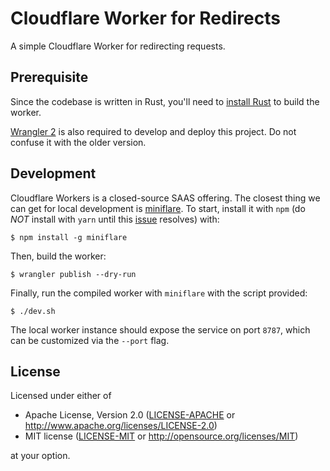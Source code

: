 # Cloudflare Worker for Redirects

A simple Cloudflare Worker for redirecting requests.

## Prerequisite

Since the codebase is written in Rust, you'll need to [install Rust](https://www.rust-lang.org/tools/install) to build the worker.

[Wrangler 2](https://github.com/cloudflare/wrangler2) is also required to develop and deploy this project. Do not confuse it with the older version.

## Development

Cloudflare Workers is a closed-source SAAS offering. The closest thing we can get for local development is [miniflare](https://github.com/cloudflare/miniflare). To start, install it with `npm` (do _NOT_ install with `yarn` until this [issue](https://github.com/cloudflare/miniflare/issues/454) resolves) with:

```console
$ npm install -g miniflare
```

Then, build the worker:

```console
$ wrangler publish --dry-run
```

Finally, run the compiled worker with `miniflare` with the script provided:

```console
$ ./dev.sh
```

The local worker instance should expose the service on port `8787`, which can be customized via the `--port` flag.

## License

Licensed under either of

- Apache License, Version 2.0 ([LICENSE-APACHE](./LICENSE-APACHE) or <http://www.apache.org/licenses/LICENSE-2.0>)
- MIT license ([LICENSE-MIT](./LICENSE-MIT) or <http://opensource.org/licenses/MIT>)

at your option.
